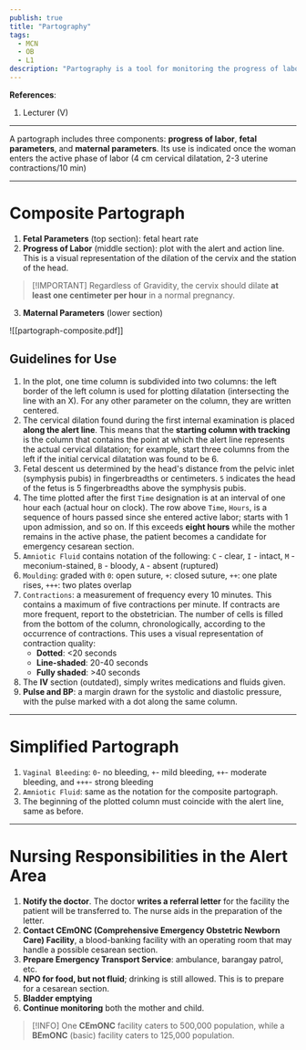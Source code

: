 ```yaml
---
publish: true
title: "Partography"
tags:
  - MCN
  - OB
  - L1
description: "Partography is a tool for monitoring the progress of labor developed and promoted by the World Health Organization. A  partograph includes three components: progress of labor, fetal parameters, and maternal parameters."
---
```

**References**:
1. Lecturer (V)

___

A partograph includes three components: **progress of labor**, **fetal parameters**, and **maternal parameters**. Its use is indicated once the woman enters the active phase of labor (4 cm cervical dilatation, 2-3 uterine contractions/10 min)

___

# Composite Partograph

1. **Fetal Parameters** (top section): fetal heart rate
2. **Progress of Labor** (middle section): plot with the alert and action line. This is a visual representation of the dilation of the cervix and the station of the head.

>[!IMPORTANT] Regardless of Gravidity, the cervix should dilate **at least one centimeter per hour** in a normal pregnancy.

3. **Maternal Parameters** (lower section)

![[partograph-composite.pdf]]

## Guidelines for Use
1. In the plot, one time column is subdivided into two columns: the left border of the left column is used for plotting dilatation (intersecting the line with an X). For any other parameter on the column, they are written centered.
2. The cervical dilation found during the first internal examination is placed **along the alert line**. This means that the **starting column with tracking** is the column that contains the point at which the alert line represents the actual cervical dilatation; for example, start three columns from the left if the initial cervical dilatation was found to be 6.
3. Fetal descent us determined by the head's distance from the pelvic inlet (symphysis pubis) in fingerbreadths or centimeters. `5` indicates the head of the fetus is 5 fingerbreadths above the symphysis pubis.
4. The time plotted after the first `Time` designation is at an interval of one hour each (actual hour on clock). The row above `Time`, `Hours`, is a sequence of hours passed since she entered active labor; starts with 1 upon admission, and so on. If this exceeds **eight hours** while the mother remains in the active phase, the patient becomes a candidate for emergency cesarean section.
5. `Amniotic Fluid` contains notation of the following: `C` - clear, `I` - intact, `M` - meconium-stained, `B` - bloody, `A` - absent (ruptured)
6. `Moulding`: graded with `0`: open suture, `+`: closed suture, `++`: one plate rises, `+++`: two plates overlap
7. `Contractions`: a measurement of frequency every 10 minutes. This contains a maximum of five contractions per minute. If contracts are more frequent, report to the obstetrician. The number of cells is filled from the bottom of the column, chronologically, according to the occurrence of contractions. This uses a visual representation of contraction quality:
	- **Dotted**: <20 seconds
	- **Line-shaded**: 20-40 seconds
	- **Fully shaded**: >40 seconds
8. The **IV** section (outdated), simply writes medications and fluids given.
9. **Pulse and BP**: a margin drawn for the systolic and diastolic pressure, with the pulse marked with a dot along the same column.

___

# Simplified Partograph
1. `Vaginal Bleeding`: `0`- no bleeding, `+`- mild bleeding, `++`- moderate bleeding, and `+++`- strong bleeding
2. `Amniotic Fluid`: same as the notation for the composite partograph.
3. The beginning of the plotted column must coincide with the alert line, same as before.

___

# Nursing Responsibilities in the Alert Area
1. **Notify the doctor**. The doctor **writes a referral letter** for the facility the patient will be transferred to. The nurse aids in the preparation of the letter.
2. **Contact CEmONC (Comprehensive Emergency Obstetric Newborn Care) Facility**, a blood-banking facility with an operating room that may handle a possible cesarean section.
3. **Prepare Emergency Transport Service**: ambulance, barangay patrol, etc.
4. **NPO for food, but not fluid**; drinking is still allowed. This is to prepare for a cesarean section.
5. **Bladder emptying**
6. **Continue monitoring** both the mother and child.

>[!INFO] One **CEmONC** facility caters to 500,000 population, while a **BEmONC** (basic) facility caters to 125,000 population.
